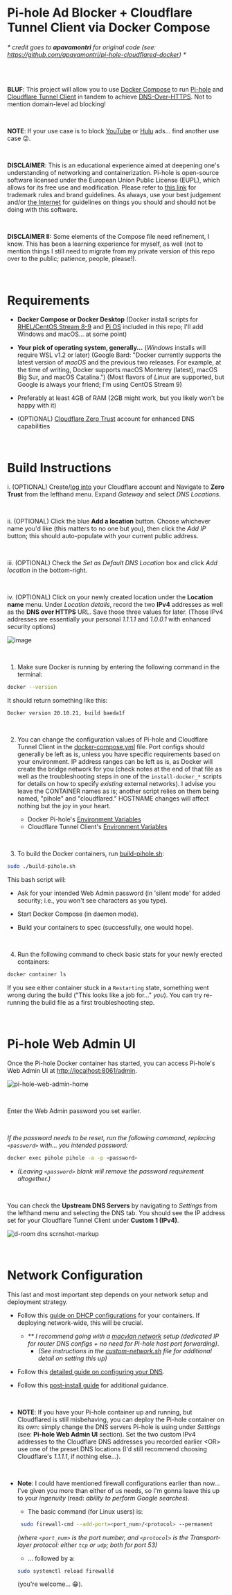 # Pi-hole Ad Blocker + Cloudflare Tunnel Client via Docker Compose

###### \* _credit goes to **apavamontri** for original code (see: https://github.com/apavamontri/pi-hole-cloudflared-docker)_ *

<br>

**BLUF**: This project will allow you to use [Docker Compose](https://docs.docker.com/compose/) to run [Pi-hole](https://pi-hole.net/) and [Cloudflare Tunnel Client](https://github.com/cloudflare/cloudflared) in tandem to achieve [DNS-Over-HTTPS](https://docs.pi-hole.net/guides/dns/cloudflared/). Not to mention domain-level ad blocking!

<br>

**NOTE**: If your use case is to block [YouTube](https://discourse.pi-hole.net/t/youtube-ads-getting-through-pihole-any-advances-in-100-blocking-without-also-blocking-youtube-videos/60951) or [Hulu](https://www.reddit.com/r/pihole/comments/lbzjyt/hulu_ads/?rdt=45152) ads... find another use case 😜.

<br>

**DISCLAIMER**: This is an educational experience aimed at deepening one's understanding of networking and containerization. Pi-hole is open-source software licensed under the European Union Public License (EUPL), which allows for its free use and modification. Please refer to [this link](https://pi-hole.net/trademark-rules-and-brand-guidelines/) for trademark rules and brand guidelines. As always, use your best judgement and/or [the Internet](https://www.reddit.com/r/pihole/comments/a6q2zv/are_there_any_legal_concerns_in_the_us_for_using/?rdt=44519) for guidelines on things you should and should not be doing with this software.

<br>

**DISCLAIMER II:** Some elements of the Compose file need refinement, I know. This has been a learning experience for myself, as well (not to mention things I still need to migrate from my private version of this repo over to the public; patience, people, please!).

<br>

# Requirements

* **Docker Compose or Docker Desktop** (Docker install scripts for [RHEL/CentOS Stream 8-9](./install-docker_rhel8-9.sh) and [Pi OS](./install-docker_pi-os.sh) included in this repo; I'll add Windows and macOS... at some point)

* **Your pick of operating system, generally...** (_Windows_ installs will require WSL v1.2 or later) (Google Bard: "Docker currently supports the latest version of _macOS_ and the previous two releases. For example, at the time of writing, Docker supports macOS Monterey (latest), macOS Big Sur, and macOS Catalina.") (Most flavors of _Linux_ are supported, but Google is always your friend; I'm using CentOS Stream 9)

* Preferably at least 4GB of RAM (2GB might work, but you likely won't be happy with it)

* (OPTIONAL) [Cloudflare Zero Trust](https://www.cloudflare.com/zero-trust/products/access/) account for enhanced DNS capabilities

<br>

# Build Instructions

i. (OPTIONAL) Create/[log into](https://dash.cloudflare.com/login) your Cloudflare account and Navigate to **Zero Trust** from the lefthand menu. Expand _Gateway_ and select _DNS Locations_.

<br>

ii. (OPTIONAL) Click the blue **Add a location** button. Choose whichever name you'd like (this matters to no one but you), then click the _Add IP_ button; this should auto-populate with your current public address.

<br>

iii. (OPTIONAL) Check the _Set as Default DNS Location_ box and click _Add location_ in the bottom-right.

<br>

iv. (OPTIONAL) Click on your newly created location under the **Location name** menu. Under _Location details_, record the two **IPv4** addresses as well as the **DNS over HTTPS** URL. Save those three values for later. (Those IPv4 addresses are essentially your personal _1.1.1.1_ and _1.0.0.1_ with enhanced security options)

![image](https://github.com/dynamic-stall/pi-hole-cloudflared-docker/assets/76631795/84d1828c-74f8-425d-85e1-a1ee95368e61)

<br>

1. Make sure Docker is running by entering the following command in the terminal:

```bash
docker --version
```

It should return something like this:

```text
Docker version 20.10.21, build baeda1f
```

<br>

2. You can change the configuration values of Pi-hole and Cloudflare Tunnel Client in the [docker-compose.yml](./docker-compose.yml) file. Port configs should generally be left as is, unless you have specific requirements based on your environment. IP address ranges can be left as is, as Docker will create the bridge network for you (check notes at the end of that file as well as the troubleshooting steps in one of the ```install-docker_*``` scripts for details on how to specify _existing_ external networks). I advise you leave the CONTAINER names as is; another script relies on them being named, "pihole" and "cloudflared." HOSTNAME changes will affect nothing but the joy in your heart.

   * Docker Pi-hole's [Environment Variables](https://github.com/pi-hole/docker-pi-hole/#environment-variables)
   * Cloudflare Tunnel Client's [Environment Variables](https://github.com/cloudflare/cloudflared/blob/master/cmd/cloudflared/proxydns/cmd.go)

<br>

3. To build the Docker containers, run [build-pihole.sh](./build-pihole.sh):

```bash
sudo ./build-pihole.sh
```

This bash script will:

   * Ask for your intended Web Admin password (in 'silent mode' for added security; i.e., you won't see characters as you type).

   * Start Docker Compose (in daemon mode).

   * Build your containers to spec (successfully, one would hope).

<br>

4. Run the following command to check basic stats for your newly erected containers:

```bash
docker container ls
```

If you see either container stuck in a ```Restarting``` state, something went wrong during the build ("This looks like a job for..." _you_). You can try re-running the build file as a first troubleshooting step.

<br>

# Pi-hole Web Admin UI

Once the Pi-hole Docker container has started, you can access Pi-hole's Web Admin UI at [http://localhost:8061/admin](http://localhost:8061/admin).

![pi-hole-web-admin-home](https://github.com/dynamic-stall/pihole-cloudflared-docker/assets/76631795/80595882-7bb2-4b0f-aaff-5fd4f7b4623d)

<br>

Enter the Web Admin password you set earlier.

<br>

_If the password needs to be reset, run the following command, replacing ```<password>``` with... you intended password:_

```bash
docker exec pihole pihole -a -p <password>
```

* _(Leaving ```<password>``` blank will remove the password requirement altogether.)_

<br>

You can check the **Upstream DNS Servers** by navigating to _Settings_ from the lefthand menu and selecting the DNS tab. You should see the IP address set for your Cloudflare Tunnel Client under **Custom 1 (IPv4)**.

![d-room dns scrnshot-markup](https://github.com/dynamic-stall/pihole-cloudflared-docker/assets/76631795/e45c3a88-f66d-4a02-8e60-e1743f7ac9d7)

<br>

# Network Configuration

This last and most important step depends on your network setup and deployment strategy.

* Follow this [guide on DHCP configurations](https://docs.pi-hole.net/docker/dhcp/) for your containers. If deploying network-wide, this will be crucial.

   * _\*\* I recommend going with a [macvlan network](https://tonylawrence.com/posts/unix/synology/free-your-synology-ports/) setup (dedicated IP for router DNS configs + no need for Pi-hole host port forwarding)_.
      * _(See instructions in the [custom-network.sh](./custom-network.sh) file for additional detail on setting this up)_

* Follow this [detailed guide on configuring your DNS](https://discourse.pi-hole.net/t/how-do-i-configure-my-devices-to-use-pi-hole-as-their-dns-server/245).

* Follow this [post-install guide](https://docs.pi-hole.net/main/post-install/) for additional guidance.

<br>

* **NOTE**: If you have your Pi-hole container up and running, but Cloudflared is still misbehaving, you can deploy the Pi-hole container on its own: simply change the DNS servers Pi-hole is using under _Settings_ (see: **Pi-hole Web Admin UI** section). Set the two custom IPv4 addresses to the Cloudflare DNS addresses you recorded earlier \<OR\> use one of the preset DNS locations (I'd still recommend choosing Cloudflare's _1.1.1.1_, if nothing else...).

<br>

* **Note**: I could have mentioned firewall configurations earlier than now... I've given you more than either of us needs, so I'm gonna leave this up to your _ingenuity_ (read: _ability to perform Google searches_).
   * The basic command (for Linux users) is:

  ```bash
   sudo firewall-cmd --add-port=<port_num>/<protocol> --permanent

   ```
   _(where ```<port_num>``` is the port number, and ```<protocol>``` is the Transport-layer protocol: either ```tcp``` or ```udp```; both for port 53)_

   * ... followed by a:

   ```bash
   sudo systemctl reload firewalld
   ```
   (you're welcome... 😁).
